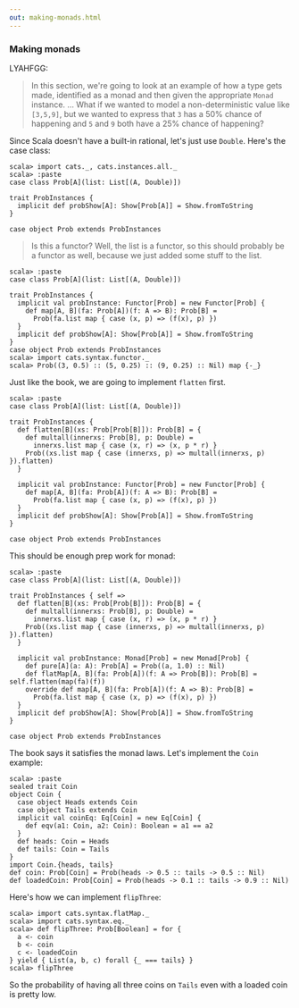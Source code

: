 ```yaml
---
out: making-monads.html
---
```


### Making monads

LYAHFGG:

> In this section, we're going to look at an example of how a type gets made, identified as a monad and then given the appropriate `Monad` instance. 
> ...
> What if we wanted to model a non-deterministic value like `[3,5,9]`, but we wanted to express that `3` has a 50% chance of happening and `5` and `9` both have a 25% chance of happening? 

Since Scala doesn't have a built-in rational, let's just use `Double`. Here's the case class:

```console:new
scala> import cats._, cats.instances.all._
scala> :paste
case class Prob[A](list: List[(A, Double)])

trait ProbInstances {
  implicit def probShow[A]: Show[Prob[A]] = Show.fromToString
}

case object Prob extends ProbInstances
```

> Is this a functor? Well, the list is a functor, so this should probably be a functor as well, because we just added some stuff to the list.

```console
scala> :paste
case class Prob[A](list: List[(A, Double)])

trait ProbInstances {
  implicit val probInstance: Functor[Prob] = new Functor[Prob] {
    def map[A, B](fa: Prob[A])(f: A => B): Prob[B] =
      Prob(fa.list map { case (x, p) => (f(x), p) })
  }
  implicit def probShow[A]: Show[Prob[A]] = Show.fromToString
}
case object Prob extends ProbInstances
scala> import cats.syntax.functor._
scala> Prob((3, 0.5) :: (5, 0.25) :: (9, 0.25) :: Nil) map {-_} 
```

Just like the book, we are going to implement `flatten` first.

```console
scala> :paste
case class Prob[A](list: List[(A, Double)])

trait ProbInstances {
  def flatten[B](xs: Prob[Prob[B]]): Prob[B] = {
    def multall(innerxs: Prob[B], p: Double) =
      innerxs.list map { case (x, r) => (x, p * r) }
    Prob((xs.list map { case (innerxs, p) => multall(innerxs, p) }).flatten)
  }

  implicit val probInstance: Functor[Prob] = new Functor[Prob] {
    def map[A, B](fa: Prob[A])(f: A => B): Prob[B] =
      Prob(fa.list map { case (x, p) => (f(x), p) })
  }
  implicit def probShow[A]: Show[Prob[A]] = Show.fromToString
}

case object Prob extends ProbInstances
```

This should be enough prep work for monad:

```console
scala> :paste
case class Prob[A](list: List[(A, Double)])

trait ProbInstances { self =>
  def flatten[B](xs: Prob[Prob[B]]): Prob[B] = {
    def multall(innerxs: Prob[B], p: Double) =
      innerxs.list map { case (x, r) => (x, p * r) }
    Prob((xs.list map { case (innerxs, p) => multall(innerxs, p) }).flatten)
  }

  implicit val probInstance: Monad[Prob] = new Monad[Prob] {
    def pure[A](a: A): Prob[A] = Prob((a, 1.0) :: Nil)
    def flatMap[A, B](fa: Prob[A])(f: A => Prob[B]): Prob[B] = self.flatten(map(fa)(f)) 
    override def map[A, B](fa: Prob[A])(f: A => B): Prob[B] =
      Prob(fa.list map { case (x, p) => (f(x), p) })
  }
  implicit def probShow[A]: Show[Prob[A]] = Show.fromToString
}

case object Prob extends ProbInstances
```

The book says it satisfies the monad laws. Let's implement the `Coin` example:

```console
scala> :paste
sealed trait Coin
object Coin {
  case object Heads extends Coin
  case object Tails extends Coin
  implicit val coinEq: Eq[Coin] = new Eq[Coin] {
    def eqv(a1: Coin, a2: Coin): Boolean = a1 == a2
  }
  def heads: Coin = Heads
  def tails: Coin = Tails
}
import Coin.{heads, tails}
def coin: Prob[Coin] = Prob(heads -> 0.5 :: tails -> 0.5 :: Nil)
def loadedCoin: Prob[Coin] = Prob(heads -> 0.1 :: tails -> 0.9 :: Nil)
```

Here's how we can implement `flipThree`:

```console
scala> import cats.syntax.flatMap._
scala> import cats.syntax.eq._
scala> def flipThree: Prob[Boolean] = for {
  a <- coin
  b <- coin
  c <- loadedCoin
} yield { List(a, b, c) forall {_ === tails} }
scala> flipThree
```

So the probability of having all three coins on `Tails` even with a loaded coin is pretty low.
